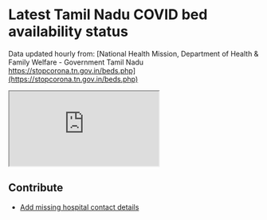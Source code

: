 # Latest Tamil Nadu COVID bed availability status

Data updated hourly from: [National Health Mission, Department of Health & Family Welfare - Government Tamil Nadu https://stopcorona.tn.gov.in/beds.php](https://stopcorona.tn.gov.in/beds.php)

<iframe src="https://docs.google.com/spreadsheets/d/e/2PACX-1vTijQm1kyk2SYrUIucn90qsmhc-y1GuYxiOUBgLZeh1B49bYZ0YYIcrGCO28sAQff_8HCSOA-Z7SV8L/pubhtml?widget=true&amp;headers=false"></iframe>

## Contribute

- [Add missing hospital contact details](https://docs.google.com/spreadsheets/d/1t75_AfDuf46_aK6RwqUwZGpZV4dv9y0SWaI9pnJRAco/edit#gid=2141296668)



